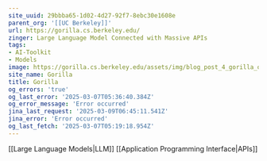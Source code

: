 ```yaml
---
site_uuid: 29bbba65-1d02-4d27-92f7-8ebc30e1608e
parent_org: '[[UC Berkeley]]'
url: https://gorilla.cs.berkeley.edu/
zinger: Large Language Model Connected with Massive APIs
tags:
- AI-Toolkit
- Models
image: https://gorilla.cs.berkeley.edu/assets/img/blog_post_4_gorilla_open_function_calling.png
site_name: Gorilla
title: Gorilla
og_errors: 'true'
og_last_error: '2025-03-07T05:36:40.384Z'
og_error_message: 'Error occurred'
jina_last_request: '2025-03-09T06:45:11.541Z'
jina_error: 'Error occurred'
og_last_fetch: '2025-03-07T05:19:18.954Z'
---
```

[[Large Language Models|LLM]]
[[Application Programming Interface|APIs]]
